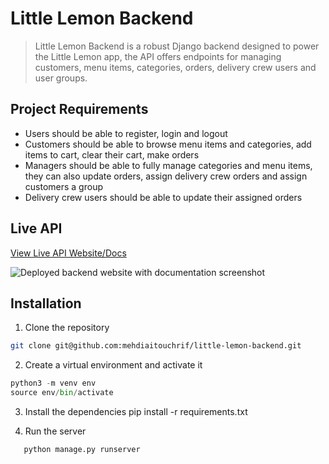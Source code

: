 # Little Lemon Backend

> Little Lemon Backend is a robust Django backend designed to power the Little Lemon app, the API offers endpoints for managing customers, menu items, categories, orders, delivery crew users and user groups.

## Project Requirements

- Users should be able to register, login and logout
- Customers should be able to browse menu items and categories, add items to cart, clear their cart, make orders
- Managers should be able to fully manage categories and menu items, they can also update orders, assign delivery crew orders and assign customers a group
- Delivery crew users should be able to update their assigned orders

## Live API

[View Live API Website/Docs](https://little-lemon-backend.onrender.com/)

![Deployed backend website with documentation screenshot](https://github.com/mehdiaitouchrif/little-lemon-backend/assets/112659075/349fb2ef-3156-4573-ac71-1e89e8a959f2)

## Installation

1. Clone the repository

```bash
git clone git@github.com:mehdiaitouchrif/little-lemon-backend.git
```

2. Create a virtual environment and activate it

```python
python3 -m venv env
source env/bin/activate
```

3. Install the dependencies
   pip install -r requirements.txt

4. Run the server

```bash
   python manage.py runserver
```
